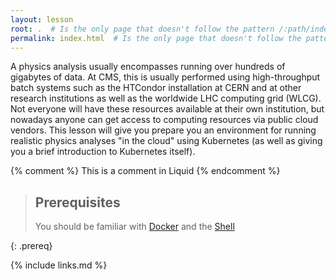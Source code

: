 ```yaml
---
layout: lesson
root: .  # Is the only page that doesn't follow the pattern /:path/index.html
permalink: index.html  # Is the only page that doesn't follow the pattern /:path/index.html
---
```

A physics analysis usually encompasses running over hundreds of gigabytes of
data. At CMS, this is usually performed using high-throughput batch systems
such as the HTCondor installation at CERN and at other research institutions
as well as the worldwide LHC computing grid (WLCG). Not everyone will have
these resources available at their own institution, but nowadays anyone can
get access to computing resources via public cloud vendors.
This lesson will give you prepare you an environment for running realistic physics analyses
"in the cloud" using Kubernetes (as well as giving you a brief introduction
to Kubernetes itself).

<!-- this is an html comment -->

{% comment %} This is a comment in Liquid {% endcomment %}

> ## Prerequisites
>
> You should be familiar with 
> [Docker](https://cms-opendata-workshop.github.io/workshop2022-lesson-docker/)
> and the 
> [Shell](https://swcarpentry.github.io/shell-novice/)
> 
{: .prereq}

{% include links.md %}
